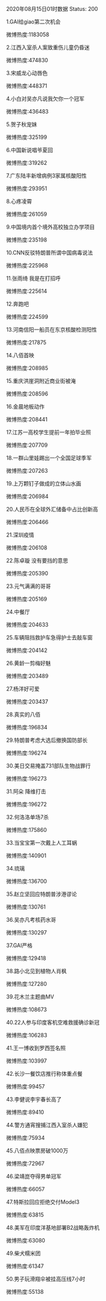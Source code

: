 2020年08月15日01时数据
Status: 200

1.GAI给giao第二次机会

微博热度:1183058

2.江西入室杀人案致重伤儿童仍昏迷

微博热度:474830

3.宋威龙心动唇色

微博热度:448371

4.小白对吴亦凡说我欠你一个冠军

微博热度:436483

5.贺子秋宠妹

微博热度:325199

6.中国新说唱爷夏回

微博热度:319262

7.广东陆丰新增病例3家属核酸阳性

微博热度:293951

8.心疼凌霄

微博热度:261059

9.中国境内首个境外高校独立办学项目

微博热度:235198

10.CNN反驳特朗普所谓中国病毒说法

微博热度:225968

11.张雨绮 我是在打招呼

微博热度:225614

12.奔跑吧

微博热度:224599

13.河南信阳一船员在东京核酸检测阳性

微博热度:217875

14.八佰首映

微博热度:208985

15.重庆洪崖洞附近商业街被淹

微博热度:208596

16.金晨地板动作

微博热度:208441

17.江苏一高校学生提前一年拍毕业照

微博热度:207709

18.一群山里娃踢出一个全国足球季军

微博热度:207263

19.上万颗钉子做成的立体山水画

微博热度:206984

20.人民币在全球外汇储备中占比创新高

微博热度:206466

21.深圳疫情

微博热度:206108

22.陈卓璇 没有要挡的意思

微博热度:205390

23.元气满满的哥哥

微博热度:205169

24.中餐厅

微博热度:204633

25.车辆阻挡救护车急得护士去敲车窗

微博热度:204142

26.黄龄一剪梅好魅

微博热度:203489

27.杨洋好可爱

微博热度:203437

28.真实的八佰

微博热度:196834

29.特朗普考虑大选后撤换国防部长

微博热度:196274

30.美日交易掩盖731部队生物战罪行

微博热度:196273

31.阿朵 降维打击

微博热度:196272

32.何洛洛单场7杀

微博热度:175860

33.当宝宝第一次戴上人工耳蜗

微博热度:140901

34.琉璃

微博热度:136700

35.赵立坚回应特朗普涉港谬论

微博热度:130761

36.吴亦凡考核药水哥

微博热度:130297

37.GAI严格

微博热度:129418

38.路小北见到植物人肖枫

微博热度:127280

39.花木兰主题曲MV

微博热度:108673

40.22人参与印度客机空难救援确诊新冠

微博热度:106283

41.王一博收到罗西签名照

微博热度:103997

42.长沙一餐饮店推行称体重点餐

微博热度:99457

43.李健说李宇春长高了

微博热度:89410

44.警方通宵搜捕江西入室杀人嫌犯

微博热度:75934

45.八佰点映票房破1000万

微博热度:72967

46.梁靖崑夺得男单冠军

微博热度:66057

47.特斯拉回应拒绝交付Model3

微博热度:63815

48.美军在印度洋基地部署B2战略轰炸机

微博热度:63080

49.柴犬糯米团

微博热度:61347

50.男子玩滑翔伞被挂高压线7小时

微博热度:55138

